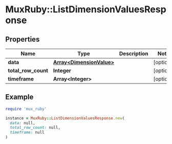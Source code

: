# MuxRuby::ListDimensionValuesResponse

## Properties

| Name | Type | Description | Notes |
| ---- | ---- | ----------- | ----- |
| **data** | [**Array&lt;DimensionValue&gt;**](DimensionValue.md) |  | [optional] |
| **total_row_count** | **Integer** |  | [optional] |
| **timeframe** | **Array&lt;Integer&gt;** |  | [optional] |

## Example

```ruby
require 'mux_ruby'

instance = MuxRuby::ListDimensionValuesResponse.new(
  data: null,
  total_row_count: null,
  timeframe: null
)
```

